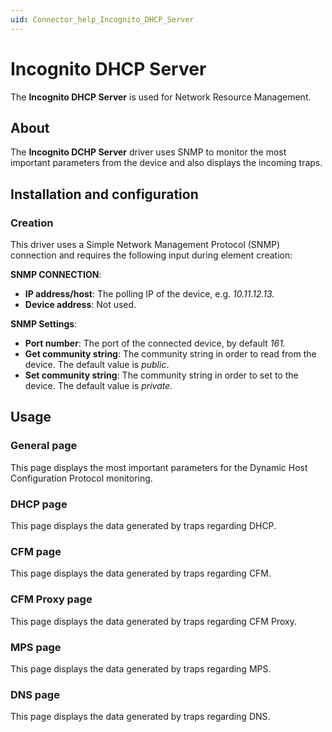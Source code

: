 ```yaml
---
uid: Connector_help_Incognito_DHCP_Server
---
```


# Incognito DHCP Server

The **Incognito DHCP Server** is used for Network Resource Management.

## About

The **Incognito DCHP Server** driver uses SNMP to monitor the most important parameters from the device and also displays the incoming traps.

## Installation and configuration

### Creation

This driver uses a Simple Network Management Protocol (SNMP) connection and requires the following input during element creation:

**SNMP CONNECTION**:

- **IP address/host**: The polling IP of the device, e.g. *10.11.12.13.*
- **Device address**: Not used.

**SNMP Settings**:

- **Port number**: The port of the connected device, by default *161.*
- **Get community string**: The community string in order to read from the device. The default value is *public*.
- **Set community string**: The community string in order to set to the device. The default value is *private.*

## Usage

### General page

This page displays the most important parameters for the Dynamic Host Configuration Protocol monitoring.

### DHCP page

This page displays the data generated by traps regarding DHCP.

### CFM page

This page displays the data generated by traps regarding CFM.

### CFM Proxy page

This page displays the data generated by traps regarding CFM Proxy.

### MPS page

This page displays the data generated by traps regarding MPS.

### DNS page

This page displays the data generated by traps regarding DNS.
